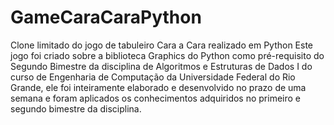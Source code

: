 # GameCaraCaraPython
Clone limitado do jogo de tabuleiro Cara a Cara realizado em Python
Este jogo foi criado sobre a biblioteca Graphics do Python como pré-requisito do Segundo Bimestre da disciplina de Algoritmos e Estruturas de Dados I do curso de Engenharia de Computação da Universidade Federal do Rio Grande, ele foi inteiramente elaborado e desenvolvido no prazo de uma semana e foram aplicados os conhecimentos adquiridos no primeiro e segundo bimestre da disciplina.

